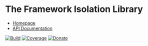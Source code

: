 # The Framework Isolation Library

- [Homepage](https://the-framework.gitlab.io/libraries/isolation.html)
- [API Documentation](https://the-framework.gitlab.io/libraries/isolation/docs/)

[![Build](https://gitlab.com/the-framework/libraries/isolation/badges/master/pipeline.svg)](https://gitlab.com/the-framework/libraries/isolation/-/jobs)
[![Coverage](https://gitlab.com/the-framework/libraries/isolation/badges/master/coverage.svg?job=test:php)](https://the-framework.gitlab.io/libraries/isolation/coverage/)
[![Donate](https://img.shields.io/badge/Donate-PayPal-blue.svg)](https://www.paypal.com/cgi-bin/webscr?cmd=_s-xclick&hosted_button_id=NGBNW5PY4VSJ4)
